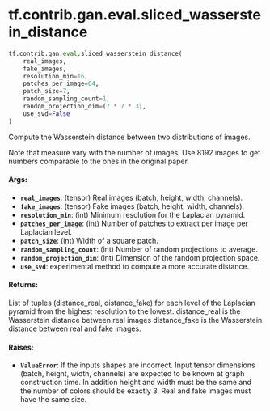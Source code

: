 <div itemscope itemtype="http://developers.google.com/ReferenceObject">
<meta itemprop="name" content="tf.contrib.gan.eval.sliced_wasserstein_distance" />
<meta itemprop="path" content="Stable" />
</div>

# tf.contrib.gan.eval.sliced_wasserstein_distance

``` python
tf.contrib.gan.eval.sliced_wasserstein_distance(
    real_images,
    fake_images,
    resolution_min=16,
    patches_per_image=64,
    patch_size=7,
    random_sampling_count=1,
    random_projection_dim=(7 * 7 * 3),
    use_svd=False
)
```

Compute the Wasserstein distance between two distributions of images.

Note that measure vary with the number of images. Use 8192 images to get
numbers comparable to the ones in the original paper.

#### Args:

* <b>`real_images`</b>: (tensor) Real images (batch, height, width, channels).
* <b>`fake_images`</b>: (tensor) Fake images (batch, height, width, channels).
* <b>`resolution_min`</b>: (int) Minimum resolution for the Laplacian pyramid.
* <b>`patches_per_image`</b>: (int) Number of patches to extract per image per
      Laplacian level.
* <b>`patch_size`</b>: (int) Width of a square patch.
* <b>`random_sampling_count`</b>: (int) Number of random projections to average.
* <b>`random_projection_dim`</b>: (int) Dimension of the random projection space.
* <b>`use_svd`</b>: experimental method to compute a more accurate distance.

#### Returns:

List of tuples (distance_real, distance_fake) for each level of the
Laplacian pyramid from the highest resolution to the lowest.
  distance_real is the Wasserstein distance between real images
  distance_fake is the Wasserstein distance between real and fake images.

#### Raises:

* <b>`ValueError`</b>: If the inputs shapes are incorrect. Input tensor dimensions
    (batch, height, width, channels) are expected to be known at graph
    construction time. In addition height and width must be the same and the
    number of colors should be exactly 3. Real and fake images must have the
    same size.